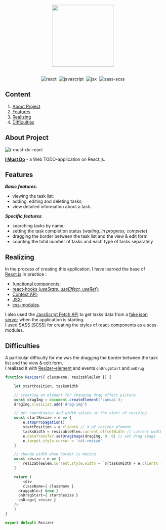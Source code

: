 <br>
<div align="center">
  <a href="https://egoromanoff.github.io/i-must-do-react/">
    <img src="https://user-images.githubusercontent.com/67374276/189341459-d35f57b6-e2d4-46be-94c0-3b878738540a.svg" width="200px">
  </a>
</div>
<br>
<div align="center">

  ![react](https://user-images.githubusercontent.com/67374276/189316409-19d69d0f-b45f-430f-ac02-cf15051d6642.svg)&nbsp;
  ![javascript](https://user-images.githubusercontent.com/67374276/189316388-4182d570-0a10-4dcf-9568-d13e7c6b5c56.svg)&nbsp;
  ![jsx](https://user-images.githubusercontent.com/67374276/189318506-583a8454-9209-4e10-be2e-ed720f4f58db.svg)&nbsp;
  ![sass-scss](https://user-images.githubusercontent.com/67374276/189319440-79881be3-d7db-4506-87b8-57044a88b167.svg)

</div>

## Content
1. [About Project](#about-project)
2. [Features](#features)
3. [Realizing](#realizing)
4. [Difficulties](#difficulties)


## About Project

![i-must-do-react](https://user-images.githubusercontent.com/67374276/189346706-6e712a22-efef-46df-bd4e-d4ecd5fbce0b.png)

[**I Must Do**](https://egoromanoff.github.io/i-must-do-react/) - a Web TODO-application on React.js.

## Features

***Basic features***:
* viewing the task list;
* adding, editing and deleting tasks;
* view detailed information about a task.

***Specific features***:
* searching tasks by name;
* setting the task completion status (*waiting, in progress, complete*)
* dragging the border between the task list and the view & edit form
* counting the total number of tasks and each type of tasks separately

## Realizing

In the process of creating this application, I have learned the base of [React.js](https://reactjs.org/) in practice :
* [functional components](https://reactjs.org/docs/components-and-props.html#function-and-class-components);
* [react-hooks (*useState, useEffect, useRef*)](https://reactjs.org/docs/hooks-faq.html#gatsby-focus-wrapper);
* [Context API](https://reactjs.org/docs/context.html#gatsby-focus-wrapper);
* [JSX](https://reactjs.org/docs/introducing-jsx.html);
* [css-modules](https://habr.com/ru/post/335244/).

I also used the [JavaScript Fetch API](https://developer.mozilla.org/en-US/docs/Web/API/Fetch_API/Using_Fetch) to get tasks data from a [fake json server](https://jsonbin.io) when the application is starting.  
I used [SASS (SCSS)](https://sass-lang.com/) for creating the styles of react-components as a scss-modules.

## Difficulties

A particular difficulty for me was the dragging the border between the task list and the view & edit form.  
I realized it with [Resizer-element](https://github.com/EgoRomanoff/i-must-do-react/tree/master/src/components/Resizer) and events ```onDrugStart``` and ```onDrug```
``` javascript
function Resizer({ className, resizableElem }) {

	let startPosition, tasksWidth

	// creating an element for changing drag effect picture
	const dragImg = document.createElement('canvas');
	dragImg.classList.add('drag-img')

	// get coordinates and width values at the start of resizing
	const startResize = e => {
		e.stopPropagation()
		startPosition = e.clientX // X of resizer element
		tasksWidth = resizableElem.current.offsetWidth // current width of Resizer element
		e.dataTransfer.setDragImage(dragImg, 0, 0) // set drag image
		e.target.style.cursor = 'col-resize'
	}

	// change width when border is moving
	const resize = e => {
		resizableElem.current.style.width = `${tasksWidth + e.clientX - startPosition}px`
	}

	return (
		<div
	    className={ className }
      draggable={ true }
      onDragStart={ startResize }
      onDrag={ resize }
    />
	)
}

export default Resizer
```

